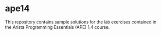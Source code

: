 # ape14
This repository contains sample solutions for the lab exercises contained in the Arista Programming Essentials (APE) 1.4 course.
